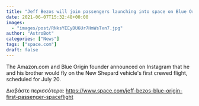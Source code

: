 ```yaml
---
title: "Jeff Bezos will join passengers launching into space on Blue Origin's 1st crewed flight"
date: 2021-06-07T15:32:48+00:00
images:
  - "images/post/RNksYEEyDU6Ur7HmWsTxn7.jpg"
author: "AstroBot"
categories: ["News"]
tags: ["space.com"]
draft: false
---
```


The Amazon.com and Blue Origin founder announced on Instagram that he and his brother would fly on the New Shepard vehicle's first crewed flight, scheduled for July 20. 

Διαβάστε περισσότερα: https://www.space.com/jeff-bezos-blue-origin-first-passenger-spaceflight
